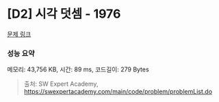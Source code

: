 # [D2] 시각 덧셈 - 1976 

[문제 링크](https://swexpertacademy.com/main/code/problem/problemDetail.do?contestProbId=AV5PttaaAZIDFAUq) 

### 성능 요약

메모리: 43,756 KB, 시간: 89 ms, 코드길이: 279 Bytes



> 출처: SW Expert Academy, https://swexpertacademy.com/main/code/problem/problemList.do